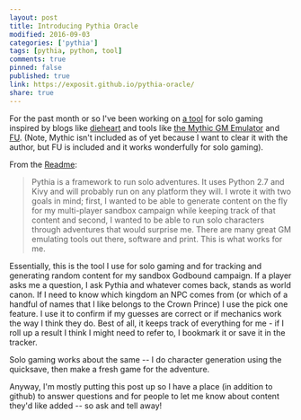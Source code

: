 ```yaml
---
layout: post
title: Introducing Pythia Oracle
modified: 2016-09-03
categories: ['pythia']
tags: [pythia, python, tool]
comments: true
pinned: false
published: true
link: https://exposit.github.io/pythia-oracle/
share: true
---
```


For the past month or so I've been working on [a tool](https://exposit.github.io/pythia-oracle/) for solo gaming inspired by blogs like [dieheart](http://dieheart.net/useful-stuff/solo-rpg-resources/) and tools like [the Mythic GM Emulator](http://www.drivethrurpg.com/product/20798/Mythic-Game-Master-Emulator?it=1) and [FU](http://www.rpgnow.com/product/89534/FU-The-Freeform-Universal-RPG). (Note, Mythic isn't included as of yet because I want to clear it with the author, but FU is included and it works wonderfully for solo gaming).

From the [Readme](https://github.com/exposit/pythia-oracle):

>Pythia is a framework to run solo adventures. It uses Python 2.7 and Kivy and will probably run on any platform they will. I wrote it with two goals in mind; first, I wanted to be able to generate content on the fly for my multi-player sandbox campaign while keeping track of that content and second, I wanted to be able to run solo characters through adventures that would surprise me. There are many great GM emulating tools out there, software and print. This is what works for me.

<!--more-->

Essentially, this is the tool I use for solo gaming and for tracking and generating random content for my sandbox Godbound campaign. If a player asks me a question, I ask Pythia and whatever comes back, stands as world canon. If I need to know which kingdom an NPC comes from (or which of a handful of names that I like belongs to the Crown Prince) I use the pick one feature. I use it to confirm if my guesses are correct or if mechanics work the way I think they do. Best of all, it keeps track of everything for me - if I roll up a result I think I might need to refer to, I bookmark it or save it in the tracker.

Solo gaming works about the same -- I do character generation using the quicksave, then make a fresh game for the adventure.

Anyway, I'm mostly putting this post up so I have a place (in addition to github) to answer questions and for people to let me know about content they'd like added -- so ask and tell away!
